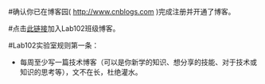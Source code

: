 #确认你已在博客园( http://www.cnblogs.com )完成注册并开通了博客。

#点击<a href="http://edu.cnblogs.com/campus/hbu/Lab102/join?id=CfDJ8Mmb5OBERd5FqtiQlKZZIG4IqV5jow-dUEvBgD5VfdCHppUTy8YTbXnIbNwSUcvY1k-GjEmRrbmJqV8EZPgPVBLs5tmpHegG8ksFXp11wa4me3hC9EF_L6wdqUQ25O6X7K_QVxmVAN-ddODTFGJFl7U">此链接</a>加入Lab102班级博客。

#Lab102实验室规则第一条：

* 每周至少写一篇技术博客（可以是你新学的知识、想分享的技能、对于技术或知识的思考等），文不在长，杜绝灌水。
